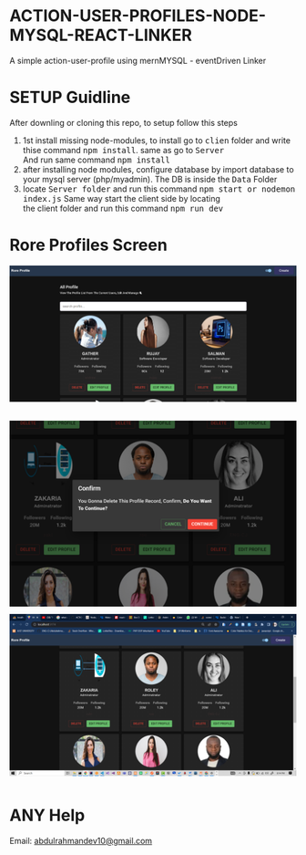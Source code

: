 # ACTION-USER-PROFILES-NODE-MYSQL-REACT-LINKER
A simple action-user-profile using mernMYSQL - eventDriven Linker

# SETUP Guidline
After downling or cloning this repo, to setup follow this steps<br>
1. 1st install missing node-modules, to install go to <kbd>clien</kbd> folder and write thise command <kbd>npm install</kbd>. same as go to <kbd>Server</kbd><br>
And run same command <kbd>npm install</kbd>
2. after installing node modules, configure database by import database to your mysql server (php/myadmin). The DB is inside the <kbd>Data</kbd> Folder
3. locate <kbd>Server folder</kbd> and run this command <kbd>npm start or nodemon index.js</kbd> Same way start the client side by locating <br>
the client folder and run this command <kbd>npm run dev</kbd>

# Rore Profiles Screen
<img src="c1.PNG" style="margin-bottom: 30px;"/>
<img src="c2.PNG" style="margin-bottom: 10px;"/>
<img src="c3.PNG" style="margin-bottom: 10px;"/>

# ANY Help
Email: abdulrahmandev10@gmail.com
